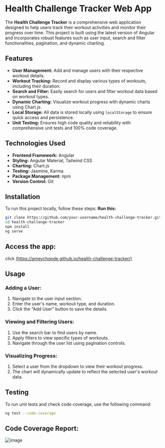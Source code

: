 # Health Challenge Tracker Web App

The **Health Challenge Tracker** is a comprehensive web application designed to help users track their workout activities and monitor their progress over time. This project is built using the latest version of Angular and incorporates robust features such as user input, search and filter functionalities, pagination, and dynamic charting.

## Features

- **User Management:** Add and manage users with their respective workout details.
- **Workout Tracking:** Record and display various types of workouts, including their duration.
- **Search and Filter:** Easily search for users and filter workout data based on workout types.
- **Dynamic Charting:** Visualize workout progress with dynamic charts using Chart.js.
- **Local Storage:** All data is stored locally using `localStorage` to ensure quick access and persistence.
- **Unit Testing:** Ensures high code quality and reliability with comprehensive unit tests and 100% code coverage.

## Technologies Used

- **Frontend Framework:** Angular
- **Styling:** Angular Material, Tailwind CSS
- **Charting:** Chart.js
- **Testing:** Jasmine, Karma
- **Package Management:** npm
- **Version Control:** Git

## Installation

To run this project locally, follow these steps:
 **Run this:**
   ```sh
   git clone https://github.com/your-username/health-challenge-tracker.git
   cd health-challenge-tracker
   npm install
   ng serve

   ```
## Access the app: 
click [(https://ameychopde.github.io/health-challenge-tracker/)](https://ameychopde.github.io/health-challenge-tracker/)

## Usage

### Adding a User:

1. Navigate to the user input section.
2. Enter the user's name, workout type, and duration.
3. Click the "Add User" button to save the details.

### Viewing and Filtering Users:

1. Use the search bar to find users by name.
2. Apply filters to view specific types of workouts.
3. Navigate through the user list using pagination controls.

### Visualizing Progress:

1. Select a user from the dropdown to view their workout progress.
2. The chart will dynamically update to reflect the selected user's workout data.

## Testing

To run unit tests and check code coverage, use the following command:

```sh
ng test --code-coverage
```
## Code Coverage Report:

![image](https://github.com/user-attachments/assets/4cfebd77-bc72-446e-8899-1b6122c14222)



